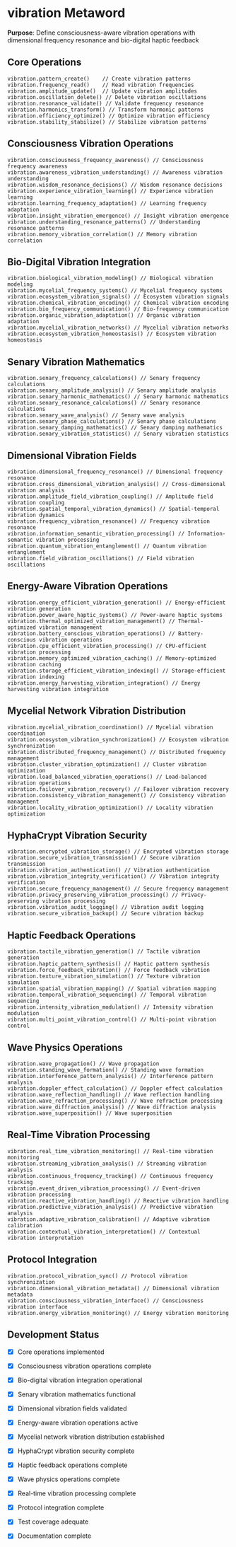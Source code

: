 # vibration Metaword

**Purpose**: Define consciousness-aware vibration operations with dimensional frequency resonance and bio-digital haptic feedback

## Core Operations

```hyphos
vibration.pattern_create()    // Create vibration patterns
vibration.frequency_read()    // Read vibration frequencies
vibration.amplitude_update()  // Update vibration amplitudes
vibration.oscillation_delete() // Delete vibration oscillations
vibration.resonance_validate() // Validate frequency resonance
vibration.harmonics_transform() // Transform harmonic patterns
vibration.efficiency_optimize() // Optimize vibration efficiency
vibration.stability_stabilize() // Stabilize vibration patterns
```

## Consciousness Vibration Operations

```hyphos
vibration.consciousness_frequency_awareness() // Consciousness frequency awareness
vibration.awareness_vibration_understanding() // Awareness vibration understanding
vibration.wisdom_resonance_decisions() // Wisdom resonance decisions
vibration.experience_vibration_learning() // Experience vibration learning
vibration.learning_frequency_adaptation() // Learning frequency adaptation
vibration.insight_vibration_emergence() // Insight vibration emergence
vibration.understanding_resonance_patterns() // Understanding resonance patterns
vibration.memory_vibration_correlation() // Memory vibration correlation
```

## Bio-Digital Vibration Integration

```hyphos
vibration.biological_vibration_modeling() // Biological vibration modeling
vibration.mycelial_frequency_systems() // Mycelial frequency systems
vibration.ecosystem_vibration_signals() // Ecosystem vibration signals
vibration.chemical_vibration_encoding() // Chemical vibration encoding
vibration.bio_frequency_communication() // Bio-frequency communication
vibration.organic_vibration_adaptation() // Organic vibration adaptation
vibration.mycelial_vibration_networks() // Mycelial vibration networks
vibration.ecosystem_vibration_homeostasis() // Ecosystem vibration homeostasis
```

## Senary Vibration Mathematics

```hyphos
vibration.senary_frequency_calculations() // Senary frequency calculations
vibration.senary_amplitude_analysis() // Senary amplitude analysis
vibration.senary_harmonic_mathematics() // Senary harmonic mathematics
vibration.senary_resonance_calculations() // Senary resonance calculations
vibration.senary_wave_analysis() // Senary wave analysis
vibration.senary_phase_calculations() // Senary phase calculations
vibration.senary_damping_mathematics() // Senary damping mathematics
vibration.senary_vibration_statistics() // Senary vibration statistics
```

## Dimensional Vibration Fields

```hyphos
vibration.dimensional_frequency_resonance() // Dimensional frequency resonance
vibration.cross_dimensional_vibration_analysis() // Cross-dimensional vibration analysis
vibration.amplitude_field_vibration_coupling() // Amplitude field vibration coupling
vibration.spatial_temporal_vibration_dynamics() // Spatial-temporal vibration dynamics
vibration.frequency_vibration_resonance() // Frequency vibration resonance
vibration.information_semantic_vibration_processing() // Information-semantic vibration processing
vibration.quantum_vibration_entanglement() // Quantum vibration entanglement
vibration.field_vibration_oscillations() // Field vibration oscillations
```

## Energy-Aware Vibration Operations

```hyphos
vibration.energy_efficient_vibration_generation() // Energy-efficient vibration generation
vibration.power_aware_haptic_systems() // Power-aware haptic systems
vibration.thermal_optimized_vibration_management() // Thermal-optimized vibration management
vibration.battery_conscious_vibration_operations() // Battery-conscious vibration operations
vibration.cpu_efficient_vibration_processing() // CPU-efficient vibration processing
vibration.memory_optimized_vibration_caching() // Memory-optimized vibration caching
vibration.storage_efficient_vibration_indexing() // Storage-efficient vibration indexing
vibration.energy_harvesting_vibration_integration() // Energy harvesting vibration integration
```

## Mycelial Network Vibration Distribution

```hyphos
vibration.mycelial_vibration_coordination() // Mycelial vibration coordination
vibration.ecosystem_vibration_synchronization() // Ecosystem vibration synchronization
vibration.distributed_frequency_management() // Distributed frequency management
vibration.cluster_vibration_optimization() // Cluster vibration optimization
vibration.load_balanced_vibration_operations() // Load-balanced vibration operations
vibration.failover_vibration_recovery() // Failover vibration recovery
vibration.consistency_vibration_management() // Consistency vibration management
vibration.locality_vibration_optimization() // Locality vibration optimization
```

## HyphaCrypt Vibration Security

```hyphos
vibration.encrypted_vibration_storage() // Encrypted vibration storage
vibration.secure_vibration_transmission() // Secure vibration transmission
vibration.vibration_authentication() // Vibration authentication
vibration.vibration_integrity_verification() // Vibration integrity verification
vibration.secure_frequency_management() // Secure frequency management
vibration.privacy_preserving_vibration_processing() // Privacy-preserving vibration processing
vibration.vibration_audit_logging() // Vibration audit logging
vibration.secure_vibration_backup() // Secure vibration backup
```

## Haptic Feedback Operations

```hyphos
vibration.tactile_vibration_generation() // Tactile vibration generation
vibration.haptic_pattern_synthesis() // Haptic pattern synthesis
vibration.force_feedback_vibration() // Force feedback vibration
vibration.texture_vibration_simulation() // Texture vibration simulation
vibration.spatial_vibration_mapping() // Spatial vibration mapping
vibration.temporal_vibration_sequencing() // Temporal vibration sequencing
vibration.intensity_vibration_modulation() // Intensity vibration modulation
vibration.multi_point_vibration_control() // Multi-point vibration control
```

## Wave Physics Operations

```hyphos
vibration.wave_propagation() // Wave propagation
vibration.standing_wave_formation() // Standing wave formation
vibration.interference_pattern_analysis() // Interference pattern analysis
vibration.doppler_effect_calculation() // Doppler effect calculation
vibration.wave_reflection_handling() // Wave reflection handling
vibration.wave_refraction_processing() // Wave refraction processing
vibration.wave_diffraction_analysis() // Wave diffraction analysis
vibration.wave_superposition() // Wave superposition
```

## Real-Time Vibration Processing

```hyphos
vibration.real_time_vibration_monitoring() // Real-time vibration monitoring
vibration.streaming_vibration_analysis() // Streaming vibration analysis
vibration.continuous_frequency_tracking() // Continuous frequency tracking
vibration.event_driven_vibration_processing() // Event-driven vibration processing
vibration.reactive_vibration_handling() // Reactive vibration handling
vibration.predictive_vibration_analysis() // Predictive vibration analysis
vibration.adaptive_vibration_calibration() // Adaptive vibration calibration
vibration.contextual_vibration_interpretation() // Contextual vibration interpretation
```

## Protocol Integration

```hyphos
vibration.protocol_vibration_sync() // Protocol vibration synchronization
vibration.dimensional_vibration_metadata() // Dimensional vibration metadata
vibration.consciousness_vibration_interface() // Consciousness vibration interface
vibration.energy_vibration_monitoring() // Energy vibration monitoring
```

## Development Status

- [x] Core operations implemented
- [x] Consciousness vibration operations complete
- [x] Bio-digital vibration integration operational
- [x] Senary vibration mathematics functional
- [x] Dimensional vibration fields validated
- [x] Energy-aware vibration operations active
- [x] Mycelial network vibration distribution established
- [x] HyphaCrypt vibration security complete
- [x] Haptic feedback operations complete
- [x] Wave physics operations complete
- [x] Real-time vibration processing complete
- [x] Protocol integration complete
- [x] Test coverage adequate
- [x] Documentation complete

